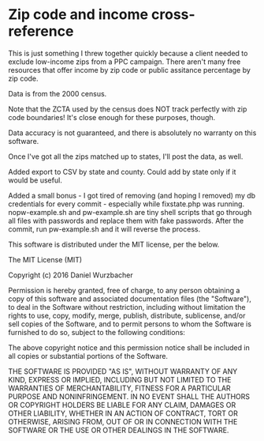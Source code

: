 # Zip code and income cross-reference

This is just something I threw together quickly because a client needed to exclude low-income zips from a PPC campaign. There aren't many free resources that offer income by zip code or public assitance percentage by zip code.

Data is from the 2000 census.

Note that the ZCTA used by the census does NOT track perfectly with zip code boundaries! It's close enough for these purposes, though.

Data accuracy is not guaranteed, and there is absolutely no warranty on this software.

Once I've got all the zips matched up to states, I'll post the data, as well.

Added export to CSV by state and county. Could add by state only if it would be useful.

Added a small bonus - I got tired of removing (and hoping I removed) my db credentials for every commit - especially while fixstate.php was running. nopw-example.sh and pw-example.sh are tiny shell scripts that go through all files with passwords and replace them with fake passwords. After the commit, run pw-example.sh and it will reverse the process.

This software is distributed under the MIT license, per the below.

The MIT License (MIT)

Copyright (c) 2016 Daniel Wurzbacher

Permission is hereby granted, free of charge, to any person obtaining a copy
of this software and associated documentation files (the "Software"), to deal
in the Software without restriction, including without limitation the rights
to use, copy, modify, merge, publish, distribute, sublicense, and/or sell
copies of the Software, and to permit persons to whom the Software is
furnished to do so, subject to the following conditions:

The above copyright notice and this permission notice shall be included in all
copies or substantial portions of the Software.

THE SOFTWARE IS PROVIDED "AS IS", WITHOUT WARRANTY OF ANY KIND, EXPRESS OR
IMPLIED, INCLUDING BUT NOT LIMITED TO THE WARRANTIES OF MERCHANTABILITY,
FITNESS FOR A PARTICULAR PURPOSE AND NONINFRINGEMENT. IN NO EVENT SHALL THE
AUTHORS OR COPYRIGHT HOLDERS BE LIABLE FOR ANY CLAIM, DAMAGES OR OTHER
LIABILITY, WHETHER IN AN ACTION OF CONTRACT, TORT OR OTHERWISE, ARISING FROM,
OUT OF OR IN CONNECTION WITH THE SOFTWARE OR THE USE OR OTHER DEALINGS IN THE
SOFTWARE.
